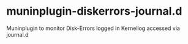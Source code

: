 muninplugin-diskerrors-journal.d
================================

Muninplugin to monitor Disk-Errors logged in Kernellog accessed via journal.d
